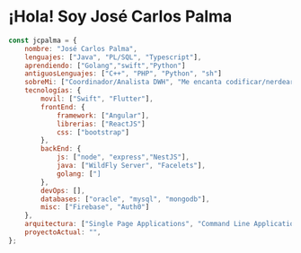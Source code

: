 <h1> ¡Hola! Soy José Carlos Palma </h1>

```javascript
const jcpalma = {
    nombre: "José Carlos Palma",
    lenguajes: ["Java", "PL/SQL", "Typescript"],
    aprendiendo: ["Golang","swift","Python"]
    antiguosLenguajes: ["C++", "PHP", "Python", "sh"]
    sobreMi: ["Coordinador/Analista DWH", "Me encanta codificar/nerdear", "Desarrollo Web/Aplicaciones", "Música/Películas"],
    tecnologías: {
        movil: ["Swift", "Flutter"],
        frontEnd: {
            framework: ["Angular"],
            librerias: ["ReactJS"]
            css: ["bootstrap"]
        },
        backEnd: {
            js: ["node", "express","NestJS"],
            java: ["WildFly Server", "Facelets"],
            golang: ["]
        },
        devOps: [],
        databases: ["oracle", "mysql", "mongodb"],
        misc: ["Firebase", "Auth0"]
    },
    arquitectura: ["Single Page Applications", "Command Line Application", "Desktop Application"],
    proyectoActual: "",
};
```

<!--
**jcpalma/jcpalma** is a ✨ _special_ ✨ repository because its `README.md` (this file) appears on your GitHub profile.

Here are some ideas to get you started:

- 🔭 I’m currently working on ...
- 🌱 I’m currently learning ...
- 👯 I’m looking to collaborate on ...
- 🤔 I’m looking for help with ...
- 💬 Ask me about ...
- 📫 How to reach me: ...
- 😄 Pronouns: ...
- ⚡ Fun fact: ...
-->
